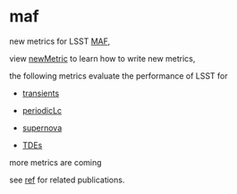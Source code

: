 # maf

new metrics for LSST [MAF](https://sims-maf.lsst.io), 

view [newMetric](https://github.com/xiaolng/maf/blob/master/newMetric.ipynb) to learn how to write new metrics,

the following metrics evaluate the performance of LSST for

- [transients](https://github.com/xiaolng/maf/blob/master/Transient.ipynb)

- [periodicLc](https://github.com/xiaolng/maf/blob/master/periodicMetric.ipynb)

- [supernova](https://github.com/xiaolng/maf/blob/master/snMetric.ipynb)

- [TDEs](https://github.com/xiaolng/maf/blob/master/TDEs_v3.ipynb) 

more metrics are coming 

see [ref](https://github.com/xiaolng/maf/tree/master/ref) for related publications. 
